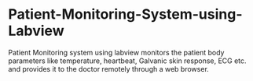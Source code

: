 # Patient-Monitoring-System-using-Labview
Patient Monitoring system using labview monitors the patient body parameters like temperature, heartbeat, Galvanic skin response, ECG etc. and provides it to the doctor remotely through a web browser.
